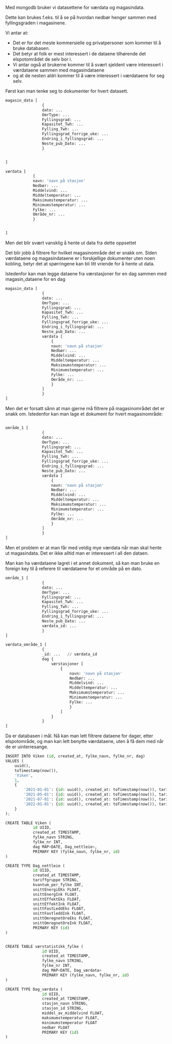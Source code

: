 Med mongodb bruker vi datasettene for værdata og magasindata.

Dette kan brukes f.eks. til å se på hvordan nedbør henger sammen med fyllingsgraden i magasinene.

Vi antar at:
- Det er for det meste kommersielle og privatpersoner som kommer til å bruke databasen.
- Det betyr at folk er mest interessert i de dataene tilhørende det elspotområdet de selv bor i.
- Vi antar også at brukerne kommer til å svært sjeldent være interessert i værdataene sammen med magasindataene
- og at de nesten aldri kommer til å være interessert i værdataene for seg selv.



Først kan man tenke seg to dokumenter for hvert datasett.
```python
magasin_data [
				{
				dato: ...
				OmrType: ...
				Fyllingsgrad: ...
				Kapasitet_Twh: ...
				Fylling_Twh: ...
				Fyllingsgrad_forrige_uke: ...
				Endring_i_fyllingsgrad: ...
				Neste_pub_Dato: ...
				}


]

værdata [
			{
			navn: 'navn på stasjon'
			Nedbør: ...
			Middelvind: ...
			Middeltemperatur: ...
			Maksimumstemperatur: ...
			Minimumstemperatur: ...
			Fylke: ...
			Område_nr: ...
			}


]

```

Men det blir svært vansklig å hente ut data fra dette oppsettet

Det blir jobb å filtrere for hvilket magasinområde det er snakk om.
Siden værdataene og magasindataene er i forskjellige dokumenter uten noen kobling, betyr det at spørringene kan bli litt vriende for å hente ut data.

Istedenfor kan man legge dataene fra værstasjoner for en dag sammen med magasin_dataene for en dag
```python
magasin_data [
				{
				dato: ...
				OmrType: ...
				Fyllingsgrad: ...
				Kapasitet_Twh: ...
				Fylling_Twh: ...
				Fyllingsgrad_forrige_uke: ...
				Endring_i_fyllingsgrad: ...
				Neste_pub_Dato: ...
				værdata [
					{
					navn: 'navn på stasjon'
					Nedbør: ...
					Middelvind: ...
					Middeltemperatur: ...
					Maksimumstemperatur: ...
					Minimumstemperatur: ...
					Fylke: ...
					Område_nr: ...
					}
				]
				}
]
```

Men det er forsatt sånn at man gjerne må filtrere på magasinområdet det er snakk om.
Istedenfor kan man lage et dokument for hvert magasinområde:
```python

område_1 [
				{
				dato: ...
				OmrType: ...
				Fyllingsgrad: ...
				Kapasitet_Twh: ...
				Fylling_Twh: ...
				Fyllingsgrad_forrige_uke: ...
				Endring_i_fyllingsgrad: ...
				Neste_pub_Dato: ...
				værdata [
					{
					navn: 'navn på stasjon'
					Nedbør: ...
					Middelvind: ...
					Middeltemperatur: ...
					Maksimumstemperatur: ...
					Minimumstemperatur: ...
					Fylke: ...
					Område_nr: ...
					}
				]
				}
]

```

Men et problem er at man får med veldig mye værdata når man skal hente ut magasindata. Det er ikke alltid man er interessert i all den dataen.

Man kan ha værdataene lagret i et annet dokument, så kan man bruke en foreign key til å referere til værdataene for et område på en dato.

```python
område_1 [
				{
				dato: ...
				OmrType: ...
				Fyllingsgrad: ...
				Kapasitet_Twh: ...
				Fylling_Twh: ...
				Fyllingsgrad_forrige_uke: ...
				Endring_i_fyllingsgrad: ...
				Neste_pub_Dato: ...
				værdata_id: ...
				}
]

værdata_område_1 [
				{
				_id: ...   // værdata_id
				dag {
					værstasjoner [
						{
							navn: 'navn på stasjon'
							Nedbør: ...
							Middelvind: ...
							Middeltemperatur: ...
							Maksimumstemperatur: ...
							Minimumstemperatur: ...
							Fylke: ...
							}
						]
					}
				}
]
```
Da er databasen i mål.
Nå kan man lett filtrere dataene for dager, etter elspotområde, og man kan lett benytte værdataene, uten å få dem med når de er uinterresange.



```python
INSERT INTO Viken (id, created_at, fylke_navn, fylke_nr, dag)
VALUES (
    uuid(),
    toTimestamp(now()),
    'Viken',
    1,
    {
        '2021-01-01': {id: uuid(), created_at: toTimestamp(now()), tariffgruppe: 'Husholdning', kvantum_per_fylke: 2106950, snittEnergiEKs: 12.49985, snittEnergInk: 36.487064, snittEffektEks: 0, snittEffektInk: 0, snittFastLeddEks: 2999.964, snittFastleddInk: 3749.955, snittOmregnetOreEks: 27.49967, snittOmregnetOreInk: 55.23684},
        '2021-05-01': {id: uuid(), created_at: toTimestamp(now()), tariffgruppe: 'Husholdning', kvantum_per_fylke: 4054046, snittEnergiEKs: 19.15, snittEnergInk: 44.800003, snittEffektEks: 0, snittEffektInk: 0, snittFastLeddEks: 1104, snittFastleddInk: 1380, snittOmregnetOreEks: 24.67, snittOmregnetOreInk: 51.700005},
        '2021-07-01': {id: uuid(), created_at: toTimestamp(now()), tariffgruppe: 'Husholdning', kvantum_per_fylke: 1921971, snittEnergiEKs: 16.278221, snittEnergInk: 41.20976, snittEffektEks: 2.666944, snittEffektInk: 3.33368, snittFastLeddEks: 2338.1055, snittFastleddInk: 2922.6318, snittOmregnetOreEks: 28.608816, snittOmregnetOreInk: 56.623},
        '2022-01-01': {id: uuid(), created_at: toTimestamp(now()), tariffgruppe: 'Husholdning', kvantum_per_fylke: 2040645, snittEnergiEKs: 12.499838, snittEnergInk: 34.887047, snittEffektEks: 0, snittEffektInk: 0, snittFastLeddEks: 2999.961, snittFastleddInk: 3749.9512, snittOmregnetOreEks: 27.499643, snittOmregnetOreInk: 53.636803}
    }
);
```


```python
CREATE TABLE Viken (
			id UIID,
			created_at TIMESTAMP,
			fylke_navn STRING,
			fylke_nr INT,
			dag MAP<DATE, Dag_nettleie>,
			PRIMARY KEY (fylke_navn, fylke_nr, id)
)

CREATE TYPE Dag_nettleie (
			id UIID,
			created_at TIMESTAMP,
			tariffgruppe STRING,
			kvantum_per_fylke INT,
			snittEnergiEKs FLOAT,
			snittEnergInk FLOAT,
			snittEffektEks FLOAT,
			snittEffektInk FLOAT,
			snittFastLeddEks FLOAT,
			snittFastleddInk FLOAT,
			snittOmregnetOreEks FLOAT,
			snittOmregnetOreInk FLOAT,
			PRIMARY KEY (id)	
)


CREATE TABLE værstatistikk_fylke (
				id UIID,
				created_at TIMESTAMP,
				fylke_navn STRING,
				fylke_nr INT,
				dag MAP<DATE, Dag_værdata>
				PRIMARY KEY (fylke_navn, fylke_nr, id)	
)

CREATE TYPE Dag_værdata (
				id UIID,
				created_at TIMESTAMP,
				stasjon_navn STRING,
				stasjon_id STRING,
				middel_av_middelvind FLOAT,
				maksmumstemperatur FLOAT,
				minimumstemperatur FLOAT
				nedbør FLOAT
				PRIMARY KEY (id)
)


```